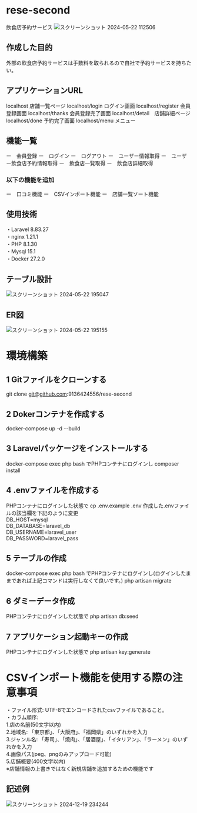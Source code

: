 # rese-second
飲食店予約サービス
![スクリーンショット 2024-05-22 112506](https://github.com/9136424556/rese/assets/151130944/c34564b8-41cd-434e-8af4-72873df14954)

## 作成した目的
外部の飲食店予約サービスは手数料を取られるので自社で予約サービスを持ちたい。

## アプリケーションURL
localhost 店舗一覧ページ
localhost/login ログイン画面
localhost/register 会員登録画面
localhost/thanks 会員登録完了画面
localhost/detail　店舗詳細ページ
localhost/done  予約完了画面
localhost/menu メニュー

## 機能一覧
ー　会員登録
ー　ログイン
ー　ログアウト
ー　ユーザー情報取得
ー　ユーザー飲食店予約情報取得
ー　飲食店一覧取得
ー　飲食店詳細取得
### 以下の機能を追加
ー　口コミ機能
ー　CSVインポート機能
ー　店舗一覧ソート機能
## 使用技術
・Laravel 8.83.27  
・nginx 1.21.1  
・PHP 8.1.30  
・Mysql 15.1  
・Docker 27.2.0  

## テーブル設計
![スクリーンショット 2024-05-22 195047](https://github.com/9136424556/rese/assets/151130944/b88f424c-4f05-481b-8dea-cf51ae23368d)　
## ER図
![スクリーンショット 2024-05-22 195155](https://github.com/9136424556/rese/assets/151130944/d430afb5-701d-4e61-b365-e543f268a0b4)

# 環境構築
## 1 Gitファイルをクローンする
git clone git@github.com:9136424556/rese-second
## 2 Dokerコンテナを作成する
docker-compose up -d --build

## 3 Laravelパッケージをインストールする
docker-compose exec php bash
でPHPコンテナにログインし
composer install

## 4 .envファイルを作成する
PHPコンテナにログインした状態で
cp .env.example .env
作成した.envファイルの該当欄を下記のように変更  
DB_HOST=mysql  
DB_DATABASE=laravel_db  
DB_USERNAME=laravel_user  
DB_PASSWORD=laravel_pass  

## 5 テーブルの作成
docker-compose exec php bash
でPHPコンテナにログインし(ログインしたままであれば上記コマンドは実行しなくて良いです。)
php artisan migrate

## 6 ダミーデータ作成
PHPコンテナにログインした状態で
php artisan db:seed

## 7 アプリケーション起動キーの作成
PHPコンテナにログインした状態で
php artisan key:generate  

# CSVインポート機能を使用する際の注意事項
・ファイル形式: UTF-8でエンコードされたcsvファイルであること。  
・カラム順序:  
1.店の名前(50文字以内)   
2.地域名: 「東京都」、「大阪府」、「福岡県」のいずれかを入力  
3.ジャンル名: 「寿司」、「焼肉」、「居酒屋」、「イタリアン」、「ラーメン」のいずれかを入力  
4.画像パス(jpeg、pngのみアップロード可能)  
5.店舗概要(400文字以内)  
※店舗情報の上書きではなく新規店舗を追加するための機能です
## 記述例  
![スクリーンショット 2024-12-19 234244](https://github.com/user-attachments/assets/2f8f8528-bf20-4d7f-a737-346169ed8228)

